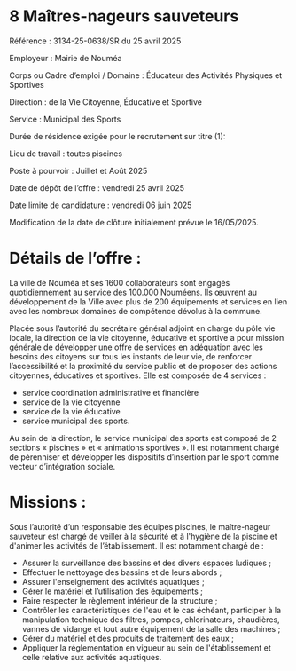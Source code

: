 # 8 Maîtres-nageurs sauveteurs

Référence : 3134-25-0638/SR du 25 avril 2025

Employeur : Mairie de Nouméa

Corps ou Cadre d’emploi / Domaine : Éducateur des Activités Physiques et Sportives

Direction : de la Vie Citoyenne, Éducative et Sportive

Service : Municipal des Sports

Durée de résidence exigée pour le recrutement sur titre (1):

Lieu de travail : toutes piscines

Poste à pourvoir : Juillet et Août 2025

Date de dépôt de l’offre : vendredi 25 avril 2025

Date limite de candidature : vendredi 06 juin 2025

Modification de la date de clôture initialement prévue le 16/05/2025.

# Détails de l’offre :

La ville de Nouméa et ses 1600 collaborateurs sont engagés quotidiennement au service des 100.000 Nouméens. Ils œuvrent au développement de la Ville avec plus de 200 équipements et services en lien avec les nombreux domaines de compétence dévolus à la commune.

Placée sous l’autorité du secrétaire général adjoint en charge du pôle vie locale, la direction de la vie citoyenne, éducative et sportive a pour mission générale de développer une offre de services en adéquation avec les besoins des citoyens sur tous les instants de leur vie, de renforcer l’accessibilité et la proximité du service public et de proposer des actions citoyennes, éducatives et sportives. Elle est composée de 4 services :

- service coordination administrative et financière
- service de la vie citoyenne
- service de la vie éducative
- service municipal des sports.

Au sein de la direction, le service municipal des sports est composé de 2 sections « piscines » et « animations sportives ». Il est notamment chargé de pérenniser et développer les dispositifs d’insertion par le sport comme vecteur d’intégration sociale.

# Missions :

Sous l’autorité d’un responsable des équipes piscines, le maître-nageur sauveteur est chargé de veiller à la sécurité et à l'hygiène de la piscine et d'animer les activités de l’établissement. Il est notamment chargé de :

- Assurer la surveillance des bassins et des divers espaces ludiques ;
- Effectuer le nettoyage des bassins et de leurs abords ;
- Assurer l'enseignement des activités aquatiques ;
- Gérer le matériel et l’utilisation des équipements ;
- Faire respecter le règlement intérieur de la structure ;
- Contrôler les caractéristiques de l'eau et le cas échéant, participer à la manipulation technique des filtres, pompes, chlorinateurs, chaudières, vannes de vidange et tout autre équipement de la salle des machines ;
- Gérer du matériel et des produits de traitement des eaux ;
- Appliquer la réglementation en vigueur au sein de l'établissement et celle relative aux activités aquatiques.